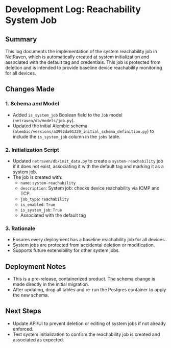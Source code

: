 # Development Log: Reachability System Job

## Summary
This log documents the implementation of the system reachability job in NetRaven, which is automatically created at system initialization and associated with the default tag and credentials. This job is protected from deletion and is intended to provide baseline device reachability monitoring for all devices.

## Changes Made

### 1. Schema and Model
- Added `is_system_job` Boolean field to the `Job` model (`netraven/db/models/job.py`).
- Updated the initial Alembic schema (`alembic/versions/a3992da91329_initial_schema_definition.py`) to include the `is_system_job` column in the `jobs` table.

### 2. Initialization Script
- Updated `netraven/db/init_data.py` to create a `system-reachability` job if it does not exist, associating it with the default tag and marking it as a system job.
- The job is created with:
  - `name`: `system-reachability`
  - `description`: System job: checks device reachability via ICMP and TCP.
  - `job_type`: `reachability`
  - `is_enabled`: `True`
  - `is_system_job`: `True`
  - Associated with the default tag

### 3. Rationale
- Ensures every deployment has a baseline reachability job for all devices.
- System jobs are protected from accidental deletion or modification.
- Supports future extensibility for other system jobs.

## Deployment Notes
- This is a pre-release, containerized product. The schema change is made directly in the initial migration.
- After updating, drop all tables and re-run the Postgres container to apply the new schema.

## Next Steps
- Update API/UI to prevent deletion or editing of system jobs if not already enforced.
- Test system initialization to confirm the reachability job is created and associated as expected. 